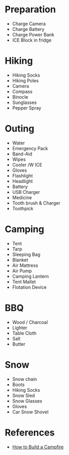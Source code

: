 # Preparation
* Charge Camera
* Charge Battery
* Charge Power Bank
* ICE Block in fridge

# Hiking
* Hiking Socks
* Hiking Poles
* Camera
* Compass
* Binocle
* Sunglasses
* Pepper Spray

# Outing
* Water
* Emergency Pack
* Band-Aid
* Wipes
* Cooler /W ICE
* Gloves
* Flashlight
* Headlight
* Battery
* USB Charger
* Medicine
* Tooth brush & Charger
* Toothpick

# Camping
* Tent
* Tarp
* Sleeping Bag
* Blanket
* Air Mattress
* Air Pump
* Camping Lantern
* Tent Mallet
* Flotation Device

# BBQ
* Wood / Charcoal
* Lighter
* Table Cloth
* Salt
* Butter

# Snow
* Snow chain
* Boots
* Hiking Socks
* Snow Sled
* Snow Glasses
* Gloves
* Car Snow Shovel

# References
* [How to Build a Campfire](https://www.rei.com/learn/expert-advice/campfire-basics.html)
